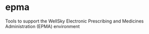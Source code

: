 # epma
Tools to support the WellSky Electronic Prescribing and Medicines Administration (EPMA) environment
